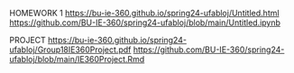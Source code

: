 HOMEWORK 1
https://bu-ie-360.github.io/spring24-ufabloj/Untitled.html
https://github.com/BU-IE-360/spring24-ufabloj/blob/main/Untitled.ipynb

PROJECT
https://bu-ie-360.github.io/spring24-ufabloj/Group18IE360Project.pdf
https://github.com/BU-IE-360/spring24-ufabloj/blob/main/IE360Project.Rmd

